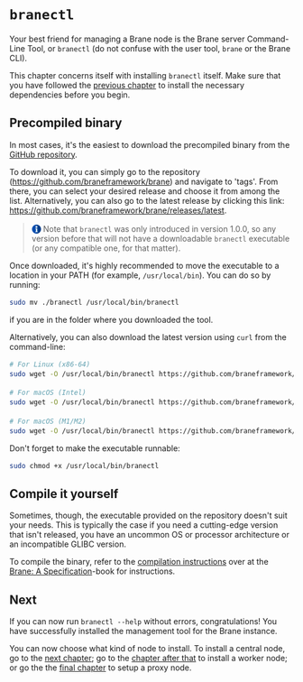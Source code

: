 # `branectl`
Your best friend for managing a Brane node is the Brane server Command-Line Tool, or `branectl` (do not confuse with the user tool, `brane` or the Brane CLI).

This chapter concerns itself with installing `branectl` itself. Make sure that you have followed the [previous chapter](./dependencies.md) to install the necessary dependencies before you begin.


## Precompiled binary
In most cases, it's the easiest to download the precompiled binary from the [GitHub repository](https://github.com/braneframework/brane).

To download it, you can simply go to the repository (<https://github.com/braneframework/brane>) and navigate to 'tags'. From there, you can select your desired release and choose it from among the list. Alternatively, you can also go to the latest release by clicking this link: <https://github.com/braneframework/brane/releases/latest>.

> <img src="../../assets/img/info.png" alt="info" width="16" style="margin-top: 3px; margin-bottom: -3px"/> Note that `branectl` was only introduced in version 1.0.0, so any version before that will not have a downloadable `branectl` executable (or any compatible one, for that matter).

Once downloaded, it's highly recommended to move the executable to a location in your PATH (for example, `/usr/local/bin`). You can do so by running:
```bash
sudo mv ./branectl /usr/local/bin/branectl
```
if you are in the folder where you downloaded the tool.

Alternatively, you can also download the latest version using `curl` from the command-line:
```bash
# For Linux (x86-64)
sudo wget -O /usr/local/bin/branectl https://github.com/braneframework/brane/releases/latest/download/branectl-linux-x86_64

# For macOS (Intel)
sudo wget -O /usr/local/bin/branectl https://github.com/braneframework/brane/releases/latest/download/branectl-darwin-x86_64

# For macOS (M1/M2)
sudo wget -O /usr/local/bin/branectl https://github.com/braneframework/brane/releases/latest/download/branectl-darwin-aarch64
```

Don't forget to make the executable runnable:
```bash
sudo chmod +x /usr/local/bin/branectl
```


## Compile it yourself
Sometimes, though, the executable provided on the repository doesn't suit your needs. This is typically the case if you need a cutting-edge version that isn't released, you have an uncommon OS or processor architecture or an incompatible GLIBC version.

To compile the binary, refer to the [compilation instructions](/specification/development/compilation.html) over at the [Brane: A Specification](/specification)-book for instructions.


## Next
If you can now run `branectl --help` without errors, congratulations! You have successfully installed the management tool for the Brane instance.

You can now choose what kind of node to install. To install a central node, go to the [next chapter](./control-node.md); go to the [chapter after that](./worker-node.md) to install a worker node; or go the the [final chapter](./proxy-node.md) to setup a proxy node.
